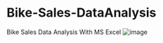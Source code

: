 # Bike-Sales-DataAnalysis
Bike Sales Data Analysis With MS Excel
![image](https://user-images.githubusercontent.com/104430994/172885197-eafc5cd3-e3ad-4528-85ff-64c7d387bf83.png)
